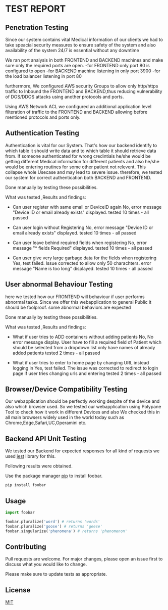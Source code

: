 # TEST REPORT



## Penetration Testing

Since our system contains vital Medical information of our clients we had to take speacial security measures to ensure safety of the system and also 
availability of the system 24/7 is essential without any downtime

We ran port analysis in both FRONTEND and BACKEND machines and make sure only the required ports are open.
        -for FRONTEND only port 80 is configured to open
        -for BACKEND machine listening in only port 3900
        -for the load balancer listening in port 80 

furthermore, We configured AWS security Groups to allow only http/https traffic to Inbound the FRONTEND and BACKEND,thus reducing vulnerability of DOS/DDOS attacks using another protocols and ports.

Using AWS Network ACL we configured an additional application level filteration of traffic to the FRONTEND and BACKEND allowing before mentioned protocols and ports only.

## Authentication Testing

Authentication is vital for our System. That's how our backend identify to which table it should write data and to which table it should retrieve data from. If someone authenticated for wrong credintials he/she would be getting different Medical information for different patients and also he/she would be entering routines for some other patient not relevent. This collapse whole Usecase and may lead to severe issue.
therefore, we tested our system for correct authentication both BACKEND and FRONTEND.

Done manually by testing these possibilities.

What was tested ,Results and findings:

- Can user register with same email or DeviceID again 
     No, error message "Device ID or email already exists" displayed.
     tested 10 times - all passed

- Can user login without Registering
     No, error message "Device ID or email already exists" displayed.
     tested 10 times - all passed

- Can user leave behind required fields when registering
     No, error message "* fields Required" displayed.
     tested 10 times - all passed
     
- Can user give very large garbage data for the fields when registering 
     Yes, 
     test failed.
     Issue corrected to allow only 50 charachters. error message "Name is too long" displayed.
     tested 10 times - all passed

<!-- Can user log in before user verification ○ No ○ Verification mail goes to the provided mail ○ Works smoothly

● What if user forgot the password ○ Can go the forgot password option

● What happens if the user enter the wrong password or email ○ No error message.Fixed that

● Can user log in with multi devices at the same time ○ Yes can ○ What happen if both try to enter the same match ■ Can't create two players at the same time ■ Both or more will see the same screen

● The limit of the sign-up quota ○ Set sign up quota to 100 per hour currently ○ (from the same ip address)

● Sign up with a valid email ■ Results: Waits until the verification is done.(no instruction message displayed)

● Sign up with an invalid email ■ Results: error msg displayed

● Did not refresh the register screen when logged in ○ Fixed that issue -->

## User abnormal Behaviour Testing

here we tested how our FRONTEND will behaviour if user performs abnormal tasks. Since we offer this webapplication to general Public it should be foolproof. some abnormal behaviors are expected 

Done manually by testing these possibilities.

What was tested ,Results and findings:

- What if user tries to ADD containers without adding patients
     No, No error message display. User have to fill a required field of Patient which should be selected from a dropdown list only have names of already added patients
     tested 2 times - all passed

- What if user tries to enter to home page by changing URL instead logging in
     Yes, 
     test failed.
     The issue was corrected to redirect to login page if user tries changing urls and entering
     tested 2 times - all passed

## Browser/Device Compatibility Testing

Our webapplication should be perfectly working despite of the device and also which browser used. So we tested our webapplication using Polypane Tool to check how it work in different Devices and also We checked this in all main browsers widely used in the world today such as Chrome,Edge,Safari,UC,Operamini etc.  

## Backend API Unit Testing

We tested our Backend for expected responses for all kind of requests
we used [jest](https://pip.pypa.io/en/stable/) library for this.

Following results were obtained.










Use the package manager [pip](https://pip.pypa.io/en/stable/) to install foobar.

```python
pip install foobar
```

## Usage

```python
import foobar

foobar.pluralize('word') # returns 'words'
foobar.pluralize('goose') # returns 'geese'
foobar.singularize('phenomena') # returns 'phenomenon'
```

## Contributing
Pull requests are welcome. For major changes, please open an issue first to discuss what you would like to change.

Please make sure to update tests as appropriate.

## License
[MIT](https://choosealicense.com/licenses/mit/)